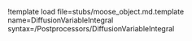 !template load file=stubs/moose_object.md.template name=DiffusionVariableIntegral syntax=/Postprocessors/DiffusionVariableIntegral
